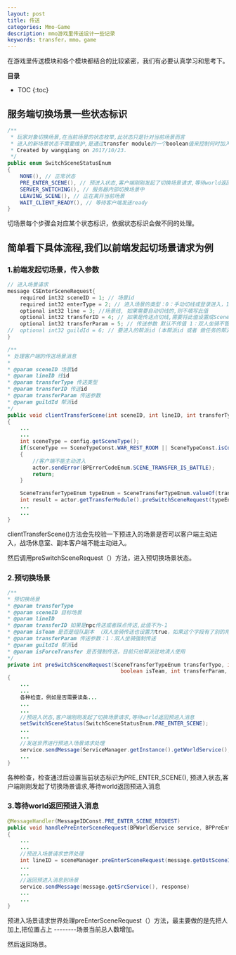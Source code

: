 ```yaml
---
layout: post
title: 传送
categories: Mmo-Game
description: mmo游戏里传送设计一些记录
keywords: transfer，mmo，game
---
```


在游戏里传送模块和各个模块都结合的比较紧密，我们有必要认真学习和思考下。

**目录**

* TOC
{:toc}

## 服务端切换场景一些状态标识

```java
/**
 * 玩家对象切换场景,在当前场景的状态枚举,此状态只是针对当前场景而言
 * 进入的新场景状态不需要维护,是通过transfer module的一个boolean值来控制何时加入新场景tick
 * Created by wangqiang on 2017/10/23.
 */
public enum SwitchSceneStatusEnum
{
    NONE(), // 正常状态
    PRE_ENTER_SCENE(), // 预进入状态,客户端刚刚发起了切换场景请求,等待world返回预进入消息
    SERVER_SWITCHING(), // 服务器内部切换场景中
    LEAVING_SCENE(), // 正在离开当前场景
    WAIT_CLIENT_READY(), // 等待客户端发送ready
}
```
切场景每个步骤会对应某个状态标识，依据状态标识会做不同的处理。


## 简单看下具体流程,我们以前端发起切场景请求为例

### 1.前端发起切场景，传入参数

```java
// 进入场景请求
message CSEnterSceneRequest{
	required int32 sceneID = 1; // 场景id
	required int32 enterType = 2; // 进入场景的类型：0：手动切线或登录进入，1：传送点切线，2：NPC传送切线,3:gm传送（后端用）,4:点击小地图传送点传送
	optional int32 line = 3; //场景线, 如果需要自动切线的,则不填写此值
	optional int32 transferID = 4; // 如果是传送点切线,需要将此值设置成SceneAreaTransfer表对应的id
	optional int32 transferParam = 5; // 传送参数 默认不传值 1：双人坐骑不管乘客能否传送，司机一定过去
//	optional int32 guildId = 6; // 要进入的帮派id (本帮派id 或者 做任务的帮派id)
}
```

```java
/**
* 处理客户端的传送场景消息
*
* @param sceneID 场景id
* @param lineID 线id
* @param transferType 传送类型
* @param transferID 传送id
* @param transferParam 传送参数
* @param guildId 帮派id
*/
public void clientTransferScene(int sceneID, int lineID, int transferType, int transferID, int transferParam, int guildId)
{
    ...
    ...
    int sceneType = config.getSceneType();
    if(sceneType == SceneTypeConst.WAR_REST_ROOM || SceneTypeConst.isCopyScene(sceneType))
    {
        //客户端不能主动进入
        actor.sendError(BPErrorCodeEnum.SCENE_TRANSFER_IS_BATTLE);
        return;
    }

    SceneTransferTypeEnum typeEnum = SceneTransferTypeEnum.valueOf(transferType);
    int result = actor.getTransferModule().preSwitchSceneRequest(typeEnum, sceneID, lineID, transferID, transferParam, guildId);
    ...
    ...
}
```
clientTransferScene()方法会先校验一下预进入的场景是否可以客户端主动进入，战场休息室、副本客户端不能主动进入。

然后调用preSwitchSceneRequest（）方法，进入预切换场景状态。

### 2.预切换场景

```java
/**
* 预切换场景
* @param transferType
* @param sceneID 目标场景
* @param lineID
* @param transferID 如果是npc传送或者踩点传送,此值不为-1
* @param isTeam 是否是组队副本 （双人坐骑传送也设置为true，如果这个字段有了别的用途，需要注意坐骑）
* @param transferParam 传送参数：1：双人坐骑强制传送
* @param guildId 帮派id
* @param isForceTransfer 是否强制传送，目前只给帮派驻地清人使用
*/
private int preSwitchSceneRequest(SceneTransferTypeEnum transferType, int sceneID, int lineID, int transferID, 
                                    boolean isTeam, int transferParam, int guildId, boolean isForceTransfer, boolean checkOnline)
{
    ...
    ...
    各种检查，例如是否需要读条...
    ...
    ...
    //预进入状态,客户端刚刚发起了切换场景请求,等待world返回预进入消息
	setSwitchSceneStatus(SwitchSceneStatusEnum.PRE_ENTER_SCENE);
    ...
    ...
    //发送世界进行预进入场景请求处理
    service.sendMessage(ServiceManager.getInstance().getWorldService(), preEnterSceneRequest);
    ...
}                                   
```
各种检查，检查通过后设置当前状态标识为PRE_ENTER_SCENE(), 预进入状态,客户端刚刚发起了切换场景请求,等待world返回预进入消息


### 3.等待world返回预进入消息

```java
@MessageHandler(MessageIDConst.PRE_ENTER_SCENE_REQUEST)
public void handlePreEnterSceneRequest(BPWorldService service, BPPreEnterSceneRequest message)
{
    ...
    ...
    //预进入场景请求世界处理
    int lineID = sceneManager.preEnterSceneRequest(message.getDstSceneID(), message.getDstLineID(),message.getActorID(), message.isTeam()
    ...
    ...
    //返回预进入消息到场景
    service.sendMessage(message.getSrcService(), response)
    ...
    ...
}
```
预进入场景请求世界处理preEnterSceneRequest（）方法，最主要做的是先把人加上,把位置占上   --------场景当前总人数增加。

然后返回场景。